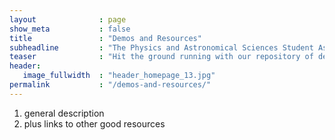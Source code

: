 ```yaml
---
layout              : page
show_meta           : false
title               : "Demos and Resources"
subheadline         : "The Physics and Astronomical Sciences Student Association for Graduate Engagement at the University of Rochester"
teaser              : "Hit the ground running with our repository of detailed instructions and useful resources about hands-on-demos."
header:
   image_fullwidth  : "header_homepage_13.jpg"
permalink           : "/demos-and-resources/"
---
```

1. general description
1. plus links to other good resources
